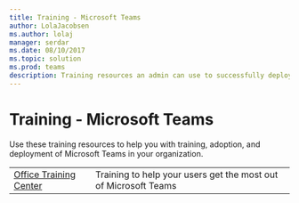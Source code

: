 ```yaml
---
title: Training - Microsoft Teams
author: LolaJacobsen
ms.author: lolaj
manager: serdar
ms.date: 08/10/2017
ms.topic: solution
ms.prod: teams
description: Training resources an admin can use to successfully deploy Microsoft Teams
---
```


Training - Microsoft Teams
==========================

Use these training resources to help you with training, adoption, and deployment of Microsoft Teams in your organization. 

|  |  |
|---------|---------|
| [Office Training Center](https://support.office.com/article/Office-Training-Center-b8f02f81-ec85-4493-a39b-4c48e6bc4bfb) | Training to help your users get the most out of Microsoft Teams





